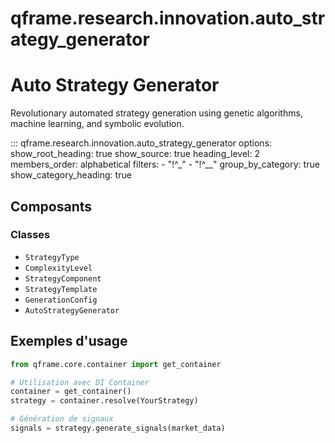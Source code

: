 # qframe.research.innovation.auto_strategy_generator


Auto Strategy Generator
======================

Revolutionary automated strategy generation using genetic algorithms,
machine learning, and symbolic evolution.


::: qframe.research.innovation.auto_strategy_generator
    options:
      show_root_heading: true
      show_source: true
      heading_level: 2
      members_order: alphabetical
      filters:
        - "!^_"
        - "!^__"
      group_by_category: true
      show_category_heading: true

## Composants

### Classes

- `StrategyType`
- `ComplexityLevel`
- `StrategyComponent`
- `StrategyTemplate`
- `GenerationConfig`
- `AutoStrategyGenerator`

## Exemples d'usage


```python
from qframe.core.container import get_container

# Utilisation avec DI Container
container = get_container()
strategy = container.resolve(YourStrategy)

# Génération de signaux
signals = strategy.generate_signals(market_data)
```
